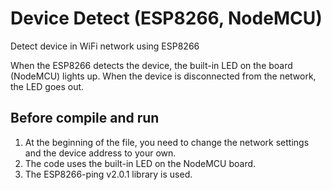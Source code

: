 # Device Detect (ESP8266, NodeMCU)
Detect device in WiFi network using ESP8266

When the ESP8266 detects the device, the built-in LED on the board (NodeMCU) lights up. When the device is disconnected from the network, the LED goes out.

## Before compile and run
1. At the beginning of the file, you need to change the network settings and the device address to your own.
2. The code uses the built-in LED on the NodeMCU board.
3. The ESP8266-ping v2.0.1 library is used.
